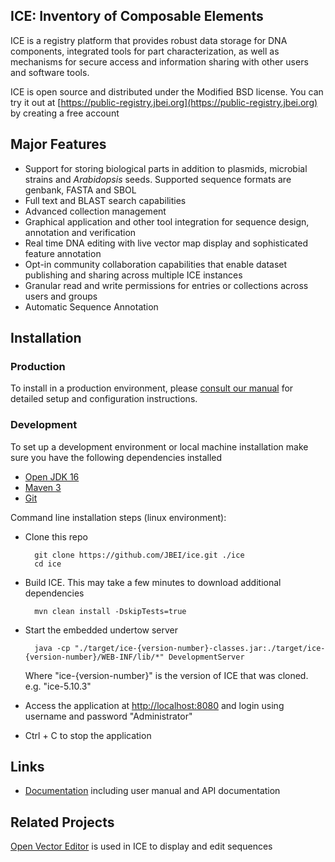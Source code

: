 ## ICE: Inventory of Composable Elements
ICE is a registry platform that provides robust data storage for DNA components, integrated tools for part characterization, as well as mechanisms for secure access and information sharing with other users and software tools.

ICE is open source and distributed under the Modified BSD license. You can try it out at [https://public-registry.jbei.org](https://public-registry.jbei.org) by creating a free account

## Major Features
* Support for storing biological parts in addition to plasmids, microbial strains and *Arabidopsis* seeds. Supported sequence formats are genbank, FASTA and SBOL
* Full text and BLAST search capabilities
* Advanced collection management
* Graphical application and other tool integration for sequence design, annotation and verification
* Real time DNA editing with live vector map display and sophisticated feature annotation
* Opt-in community collaboration capabilities that enable dataset publishing and sharing across multiple ICE instances
* Granular read and write permissions for entries or collections across users and groups 
* Automatic Sequence Annotation

## Installation
### Production
To install in a production environment, please [consult our manual](http://ice.jbei.org/install) for detailed setup and configuration instructions.

### Development
To set up a development environment or local machine installation make sure you have the following dependencies installed

* [Open JDK 16](https://openjdk.java.net/projects/jdk/16/)
* [Maven 3](https://maven.apache.org/download.cgi)
* [Git](https://git-scm.com/downloads)

Command line installation steps (linux environment):

* Clone this repo
     
        git clone https://github.com/JBEI/ice.git ./ice
        cd ice
        
* Build ICE. This may take a few minutes to download additional dependencies

        mvn clean install -DskipTests=true
        
* Start the embedded undertow server 
        
        java -cp "./target/ice-{version-number}-classes.jar:./target/ice-{version-number}/WEB-INF/lib/*" DevelopmentServer

  Where "ice-{version-number}" is the version of ICE that was cloned. e.g. "ice-5.10.3"

* Access the application at [http://localhost:8080](http://localhost:8080) and login using username and password "Administrator"

* Ctrl + C to stop the application


## Links
* [Documentation](http://ice.jbei.org/) including user manual and API documentation

## Related Projects
[Open Vector Editor](https://github.com/TeselaGen/openVectorEditor) is used in ICE to display and edit sequences
